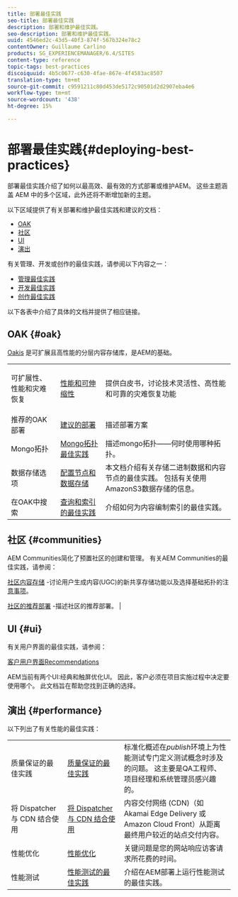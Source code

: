 ```yaml
---
title: 部署最佳实践
seo-title: 部署最佳实践
description: 部署和维护最佳实践。
seo-description: 部署和维护最佳实践。
uuid: 4546ed2c-43d5-40f3-874f-567b324e78c2
contentOwner: Guillaume Carlino
products: SG_EXPERIENCEMANAGER/6.4/SITES
content-type: reference
topic-tags: best-practices
discoiquuid: 4b5c0677-c630-4fae-867e-4f4583ac8507
translation-type: tm+mt
source-git-commit: c9591211c80d453de5172c90501d2d2907eba4e6
workflow-type: tm+mt
source-wordcount: '438'
ht-degree: 15%

---
```



# 部署最佳实践{#deploying-best-practices}

部署最佳实践介绍了如何以最高效、最有效的方式部署或维护AEM。 这些主题涵盖 AEM 中的多个区域，此外还将不断增加新的主题。

以下区域提供了有关部署和维护最佳实践和建议的文档：

* [OAK](#oak)
* [社区](#communities)
* [UI](#ui)
* [演出](#performance)

有关管理、开发或创作的最佳实践，请参阅以下内容之一：

* [管理最佳实践](/help/sites-administering/administer-best-practices.md)
* [开发最佳实践](/help/sites-developing/best-practices.md)
* [创作最佳实践](/help/sites-authoring/best-practices.md)

以下各表中介绍了具体的文档并提供了相应链接。

## OAK {#oak}

[Oakis](/help/sites-deploying/platform.md) 是可扩展且高性能的分层内容存储库，是AEM的基础。

<table> 
 <tbody>
  <tr>
   <td><p>可扩展性、性能和灾难恢复</p> </td> 
   <td><a href="/help/sites-deploying/performance.md">性能和可伸缩性</a></td> 
   <td>提供白皮书，讨论技术灵活性、高性能和可靠的灾难恢复功能</td> 
  </tr>
  <tr>
   <td>推荐的OAK部署</td> 
   <td><a href="/help/sites-deploying/recommended-deploys.md">建议的部署</a></td> 
   <td>描述部署方案</td> 
  </tr>
  <tr>
   <td>Mongo拓扑</td> 
   <td><a href="/help/sites-deploying/recommended-deploys.md">Mongo拓扑最佳实践</a></td> 
   <td>描述mongo拓扑——何时使用哪种拓扑。</td> 
  </tr>
  <tr>
   <td>数据存储选项</td> 
   <td><a href="/help/sites-deploying/data-store-config.md">配置节点和数据存储</a></td> 
   <td>本文档介绍有关存储二进制数据和内容节点的最佳实践。 包括有关使用AmazonS3数据存储的信息。</td> 
  </tr>
  <tr>
   <td>在OAK中搜索</td> 
   <td><a href="/help/sites-deploying/best-practices-for-queries-and-indexing.md">查询和索引的最佳实践</a><br /> </td> 
   <td>介绍如何为内容编制索引的最佳实践。</td> 
  </tr>
 </tbody>
</table>

## 社区 {#communities}

AEM Communities简化了预置社区的创建和管理。 有关AEM Communities的最佳实践，请参阅：

[社区内容存储](/help/communities/working-with-srp.md) -讨论用户生成内容(UGC)的新共享存储功能以及选择基础拓扑的注 [意事项](/help/communities/topologies.md)。

[社区的推荐部署](/help/sites-deploying/recommended-deploys.md#considerations-for-aem-communities) -描述社区的推荐部署。 |

## UI {#ui}

有关用户界面的最佳实践，请参阅：

[客户用户界面Recommendations](/help/sites-deploying/ui-recommendations.md)

AEM当前有两个UI:经典和触屏优化UI。 因此，客户必须在项目实施过程中决定要使用哪个。 此文档旨在帮助您找到正确的选择。

## 演出 {#performance}

以下列出了有关性能的最佳实践：

<table> 
 <tbody>
  <tr>
   <td>质量保证的最佳实践</td> 
   <td><a href="/help/sites-deploying/configuring-performance.md#best-practices-for-quality-assurance">质量保证的最佳实践</a></td> 
   <td>标准化概述在<em>publish</em>环境上为性能测试专门定义测试概念时涉及的问题。 这主要是QA工程师、项目经理和系统管理员感兴趣的。</td> 
  </tr>
  <tr>
   <td>将 Dispatcher 与 CDN 结合使用</td> 
   <td><a href="https://helpx.adobe.com/experience-manager/dispatcher/using/dispatcher.html#using-dispatcher-with-a-cdn">将 Dispatcher 与 CDN 结合使用</a></td> 
   <td>内容交付网络 (CDN)（如 Akamai Edge Delivery 或 Amazon Cloud Front）从距离最终用户较近的站点交付内容。</td> 
  </tr>
  <tr>
   <td>性能优化</td> 
   <td><a href="/help/sites-deploying/configuring-performance.md">性能优化</a></td> 
   <td>关键问题是您的网站响应访客请求所花费的时间。</td> 
  </tr>
  <tr>
   <td>性能测试</td> 
   <td><a href="/help/sites-deploying/best-practices-for-performance-testing.md">性能测试的最佳实践</a></td> 
   <td>介绍在AEM部署上运行性能测试的最佳实践。<br /> </td> 
  </tr>
 </tbody>
</table>

